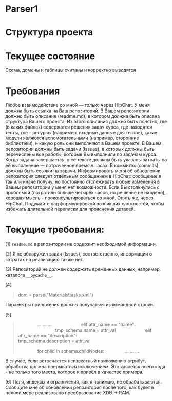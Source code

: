 # Parser1
# Структура проекта
# Текущее состояние
Схема, домены и таблицы считаны и корректно выводятся





# Требования
Любое взаимодействие со мной — только через HipChat.
У меня должна быть ссылка на Ваш репозиторий.
В Вашем репозитории должно быть описание (readme.md), в котором должна быть описана структура Вашего проекта. Из этого описания должно быть понятно, где (в каких файлах) содержатся решения задач курса, где находятся тесты, где - ресурсы (например, входные данные для тестов), какие модули являются вспомогательными (например, сторонние библиотеки), и какую роль они выполняют в Вашем проекте.
В Вашем репозитории должны быть задачи (Issues), в которых должны быть перечислены все работы, которые Вы выполнили по задачам курса.
Когда задача завершается, в её тексте должны быть указаны затраты на её выполнение — потраченное время в часах.
В коммитах (commits) должны быть ссылки на задачи.
Информировать меня об обновлении репозитория следует отдельным сообщением в HipChat: сообщение я так или иначе получу, но постоянно отслеживать любые изменения в Вашем репозитории у меня нет возможности.
Если Вы столкнулись с проблемой (потратили больше четырёх часов, но решение не найдено), хорошая мысль - проконсультироваться со мной. Опять же, через HipChat. Подумайте над формулировкой возникших сложностей, чтобы избежать длительной переписки для прояснения деталей.


# Текущие требования:

[1] `readme.md` в репозитории не содержит необходимой информации.

[2] Я не обнаружил задач (Issues), соответственно, информации о затратах на реализацию также нет.

[3] Репозиторий не должен содержать временных данных, например, каталога `__pycache__`.

[4]
> dom = parse("Materials\\tasks.xml")
>
Параметры приложения должны получаться из командной строки.

[5]
>         ... ... ...
>             elif attr_name == "name":
>                 tmp_schema.name = attr_val
>             elif attr_name == "description":
>                 tmp_schema.description = attr_val
> 
>         for child in schema.childNodes:
>         ... ... ...
>
В случае, если встречается неизвестный приложению атрибут, обработка должна прерываться исключением.
Это касается всего кода - не только того места, которое я привёл в качестве примера.

[6] Поля, индексы и ограничения, как я понимаю, не обрабатываются.
Сообщите мне об обновлении репозитория после того, как будет в полной мере реализовано преобразование XDB -> RAM.
